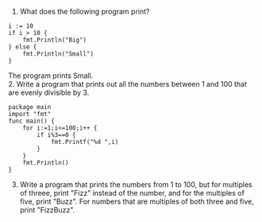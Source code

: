 1. What does the following program print?  
````golang
i := 10
if i > 10 {
    fmt.Println("Big")
} else {
    fmt.Println("Small")
}
````
The program prints Small.  
2. Write a program that prints out all the numbers between 1 and 100 that are evenly divisible by 3.  
````golang
package main
import "fmt"
func main() {
    for i:=1;i<=100;i++ {
        if i%3==0 {
            fmt.Printf("%d ",i)    
        }
    }
    fmt.Println()
}
````
3. Write a program that prints the numbers from 1 to 100, but for multiples of threee, print "Fizz" instead of the number, and for the multiples of five, print "Buzz". For numbers that are multiples of both three and five, print "FizzBuzz".  
